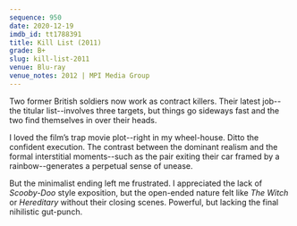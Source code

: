 ```yaml
---
sequence: 950
date: 2020-12-19
imdb_id: tt1788391
title: Kill List (2011)
grade: B+
slug: kill-list-2011
venue: Blu-ray
venue_notes: 2012 | MPI Media Group
---
```


Two former British soldiers now work as contract killers. Their latest job--the titular list--involves three targets, but things go sideways fast and the two find themselves in over their heads.

<!-- end -->

I loved the film’s trap movie plot--right in my wheel-house. Ditto the confident execution. The contrast between the dominant realism and the formal interstitial moments--such as the pair exiting their car framed by a rainbow--generates a perpetual sense of unease.

But the minimalist ending left me frustrated. I appreciated the lack of _Scooby-Doo_ style exposition, but the open-ended nature felt like <span data-imdb-id="tt4263482">_The Witch_</span> or <span data-imdb-id="tt7784604">_Hereditary_</span> without their closing scenes. Powerful, but lacking the final nihilistic gut-punch.
